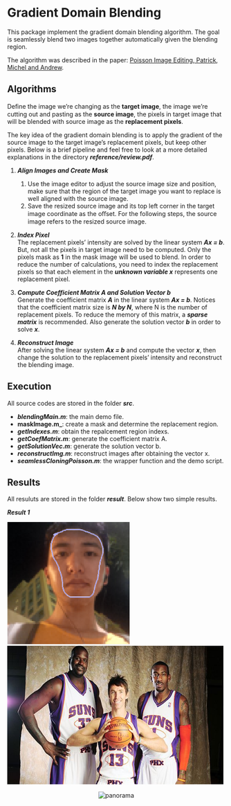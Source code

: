 # Gradient Domain Blending
This package implement the gradient domain blending algorithm. The goal is seamlessly blend two images together automatically given the blending region.      

The algorithm was described in the paper: [Poisson Image Editing, Patrick, Michel and Andrew](https://www.cs.virginia.edu/~connelly/class/2014/comp_photo/proj2/poisson.pdf).


Algorithms
----------
Deﬁne the image we’re changing as the **target image**, the image we’re cutting out and pasting as the **source image**, the pixels in target image that will be blended with source image as the **replacement pixels**.        

The key idea of the gradient domain blending is to apply the gradient of the source image to the target image’s replacement pixels, but keep other pixels. Below is a brief pipeline and feel free to look at a more detailed explanations in the directory **_reference/review.pdf_**.

1. **_Align Images and Create Mask_**       
    1. Use the image editor to adjust the source image size and position, make sure that the region of the target image you want to replace is well aligned with the source image. 
    2. Save the resized source image and its top left corner in the target image coordinate as the oﬀset. For the following steps, the source image refers to the resized source image.      

2. **_Index Pixel_**        
The replacement pixels’ intensity are solved by the linear system **_Ax = b_**. But, not all the pixels in target image need to be computed. Only the pixels mask as **1** in the mask image will be used to blend. In order to reduce the number of calculations, you need to index the replacement pixels so that each element in the **_unknown variable x_** represents one replacement pixel.      

3. **_Compute Coefficient Matrix A and Solution Vector b_**      
Generate the coefficient matrix **_A_** in the linear system **_Ax = b_**. Notices that the coefficient matrix size is **_N by N_**, where N is the number of replacement pixels. To reduce the memory of this matrix, a **_sparse matrix_** is recommended. Also generate the solution vector **_b_** in order to solve **_x_**.    

4. **_Reconstruct Image_**        
After solving the linear system **_Ax = b_** and compute the vector **_x_**, then change the solution to the replacement pixels’ intensity and reconstruct the blending image.


Execution
---------
All source codes are stored in the folder **_src_**.
* **_blendingMain.m_**: the main demo file.
* **maskImage.m_**: create a mask and determine the replacement region.
* **_getIndexes.m_**: obtain the repalcement region indexs.
* **_getCoefMatrix.m_**: generate the coefficient matrix A.
* **_getSolutionVec.m_**: generate the solution vector b.
* **_reconstructImg.m_**: reconstruct images after obtaining the vector x.
* **_seamlessCloningPoisson.m_**: the wrapper function and the demo script.


Results
-------
All resuluts are stored in the folder **_result_**. Below show two simple results.

**_Result 1_**

<p >
  <img src = "./result/im_source_1.png?raw=true" width="283" height="283">
  <img src = "./result/im_target_1.jpg?raw=true" width="500" height="320">
</p>


<div align=center>
  <img width="600" height="300" src="./result/panorama.png", alt="panorama"/>
</div>

